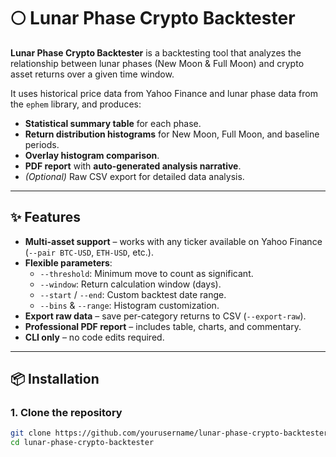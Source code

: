 
# 🌕 Lunar Phase Crypto Backtester

**Lunar Phase Crypto Backtester** is a backtesting tool that analyzes the relationship between lunar phases (New Moon & Full Moon) and crypto asset returns over a given time window.

It uses historical price data from Yahoo Finance and lunar phase data from the `ephem` library, and produces:
- **Statistical summary table** for each phase.
- **Return distribution histograms** for New Moon, Full Moon, and baseline periods.
- **Overlay histogram comparison**.
- **PDF report** with **auto-generated analysis narrative**.
- *(Optional)* Raw CSV export for detailed data analysis.

---

## ✨ Features
- **Multi-asset support** – works with any ticker available on Yahoo Finance (`--pair BTC-USD`, `ETH-USD`, etc.).
- **Flexible parameters**:
  - `--threshold`: Minimum move to count as significant.
  - `--window`: Return calculation window (days).
  - `--start` / `--end`: Custom backtest date range.
  - `--bins` & `--range`: Histogram customization.
- **Export raw data** – save per-category returns to CSV (`--export-raw`).
- **Professional PDF report** – includes table, charts, and commentary.
- **CLI only** – no code edits required.

---

## 📦 Installation

### 1. Clone the repository
```bash
git clone https://github.com/yourusername/lunar-phase-crypto-backtester.git
cd lunar-phase-crypto-backtester
